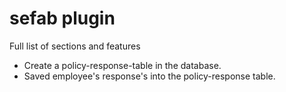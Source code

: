 # sefab plugin

Full list of sections and features

* Create a policy-response-table in the database.
* Saved employee's response's into the policy-response table.